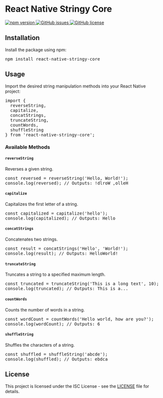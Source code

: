 <!DOCTYPE html>
<html lang="en">

<body>

<h1>React Native Stringy Core</h1>

<p>
  <a href="https://www.npmjs.com/package/react-native-stringy-core">
    <img src="https://badge.fury.io/js/react-native-stringy-core.svg" alt="npm version">
  </a>
  <a href="https://github.com/fp05107/react-native-stringy-core/issues">
    <img src="https://img.shields.io/github/issues/fp05107/react-native-stringy-core" alt="GitHub issues">
  </a>
  <a href="https://github.com/fp05107/react-native-stringy-core/blob/main/LICENSE">
    <img src="https://img.shields.io/github/license/fp05107/react-native-stringy-core" alt="GitHub license">
  </a>
</p>

<h2>Installation</h2>

<p>Install the package using npm:</p>

<pre>
npm install react-native-stringy-core
</pre>

<h2>Usage</h2>

<p>Import the desired string manipulation methods into your React Native project:</p>

<pre>
import {
  reverseString,
  capitalize,
  concatStrings,
  truncateString,
  countWords,
  shuffleString
} from 'react-native-stringy-core';
</pre>

<h3>Available Methods</h3>

<h4><code>reverseString</code></h4>

<p>Reverses a given string.</p>

<pre>
const reversed = reverseString('Hello, World!');
console.log(reversed); // Outputs: !dlroW ,olleH
</pre>

<h4><code>capitalize</code></h4>

<p>Capitalizes the first letter of a string.</p>

<pre>
const capitalized = capitalize('hello');
console.log(capitalized); // Outputs: Hello
</pre>

<h4><code>concatStrings</code></h4>

<p>Concatenates two strings.</p>

<pre>
const result = concatStrings('Hello', 'World!');
console.log(result); // Outputs: HelloWorld!
</pre>

<h4><code>truncateString</code></h4>

<p>Truncates a string to a specified maximum length.</p>

<pre>
const truncated = truncateString('This is a long text', 10);
console.log(truncated); // Outputs: This is a...
</pre>

<h4><code>countWords</code></h4>

<p>Counts the number of words in a string.</p>

<pre>
const wordCount = countWords('Hello world, how are you?');
console.log(wordCount); // Outputs: 6
</pre>

<h4><code>shuffleString</code></h4>

<p>Shuffles the characters of a string.</p>

<pre>
const shuffled = shuffleString('abcde');
console.log(shuffled); // Outputs: ebdca
</pre>

<h2>License</h2>

<p>This project is licensed under the ISC License - see the <a href="LICENSE">LICENSE</a> file for details.</p>

</body>
</html>
